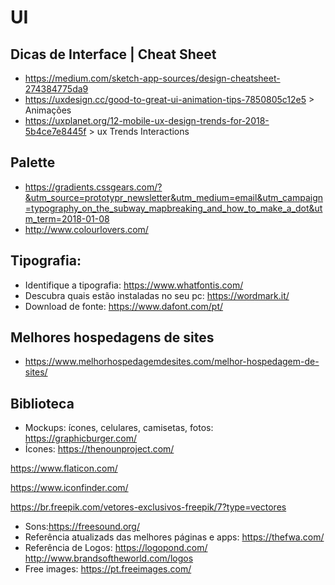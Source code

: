 # UI

## Dicas de Interface | Cheat Sheet
- https://medium.com/sketch-app-sources/design-cheatsheet-274384775da9 
- https://uxdesign.cc/good-to-great-ui-animation-tips-7850805c12e5 > Animações
- https://uxplanet.org/12-mobile-ux-design-trends-for-2018-5b4ce7e8445f > ux Trends Interactions

## Palette
- https://gradients.cssgears.com/?&utm_source=prototypr_newsletter&utm_medium=email&utm_campaign=typography_on_the_subway_mapbreaking_and_how_to_make_a_dot&utm_term=2018-01-08
- http://www.colourlovers.com/

## Tipografia:
- Identifique a tipografia: https://www.whatfontis.com/
- Descubra quais estão instaladas no seu pc: https://wordmark.it/
- Download de fonte: https://www.dafont.com/pt/

## Melhores hospedagens de sites
- https://www.melhorhospedagemdesites.com/melhor-hospedagem-de-sites/

## Biblioteca
- Mockups: ícones, celulares, camisetas, fotos: https://graphicburger.com/
- Ícones: 
https://thenounproject.com/

https://www.flaticon.com/

https://www.iconfinder.com/

https://br.freepik.com/vetores-exclusivos-freepik/7?type=vectores
          
- Sons:https://freesound.org/
- Referência atualizads das melhores páginas e apps: https://thefwa.com/
- Referência de Logos: https://logopond.com/ http://www.brandsoftheworld.com/logos
- Free images: https://pt.freeimages.com/
